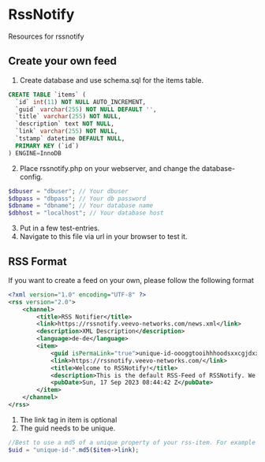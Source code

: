 # RssNotify
Resources for rssnotify

## Create your own feed ##
1) Create database and use schema.sql for the items table.
```sql
CREATE TABLE `items` (
  `id` int(11) NOT NULL AUTO_INCREMENT,
  `guid` varchar(255) NOT NULL DEFAULT '',
  `title` varchar(255) NOT NULL,
  `description` text NOT NULL,
  `link` varchar(255) NOT NULL,
  `tstamp` datetime DEFAULT NULL,
  PRIMARY KEY (`id`)
) ENGINE=InnoDB
```
2) Place rssnotify.php on your webserver, and change the database-config.
```php
$dbuser = "dbuser"; // Your dbuser
$dbpass = "dbpass"; // Your db password
$dbname = "dbname"; // Your database name
$dbhost = "localhost"; // Your database host
```
3) Put in a few test-entries.
4) Navigate to this file via url in your browser to test it.

## RSS Format ##
If you want to create a feed on your own, please follow the following format
```rss
<?xml version="1.0" encoding="UTF-8" ?>
<rss version="2.0">
	<channel>
		<title>RSS Notifier</title>
		<link>https://rssnotify.veevo-networks.com/news.xml</link>
		<description>XML Description</description>
		<language>de-de</language>
		<item>
			<guid isPermaLink="true">unique-id-oooggtooihhhoodsxxcgjdxxddsd</guid>
			<link>https://rssnotify.veevo-networks.com/</link>
			<title>Welcome to RSSNotify!</title>
			<description>This is the default RSS-Feed of RSSNotify. We will keep you up to date here. Have fun!</description>
			<pubDate>Sun, 17 Sep 2023 08:44:42 Z</pubDate>
		</item>
	</channel>
</rss>
```
1) The link tag in item is optional
2) The guid needs to be unique.
```php
//Best to use a md5 of a unique property of your rss-item. For example the link.
$uid = "unique-id-".md5($item->link);
```
